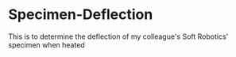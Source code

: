 # Specimen-Deflection
This is to determine the deflection of my colleague's Soft Robotics' specimen when heated

